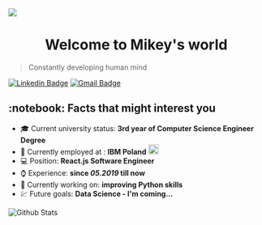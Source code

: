 <img src="https://media-exp1.licdn.com/dms/image/C5616AQEtqsmDDsTTcQ/profile-displaybackgroundimage-shrink_350_1400/0?e=1603324800&v=beta&t=TYkkb-YkHqyXw3eOmSRCeSrlvV3WXCTh05HAI3oiRjM" align="center" />
<h1 align="center">
  Welcome to Mikey's world
</h1>

> Constantly developing human mind

[![Linkedin Badge](https://img.shields.io/badge/-Lindkedin-blue?style=flat-square&logo=Linkedin&logoColor=white&link=https://www.linkedin.com/in/mikolaj-zatorski/)](https://www.linkedin.com/in/mikolaj-zatorski/) 
[![Gmail Badge](https://img.shields.io/badge/-Gmail-Red?style=flat-square&logo=Gmail&logoColor=white&link=mailto:mikolajzatorski1@gmail.com)](mailto:mikolajzatorski1@gmail.com)


<h2>:notebook: Facts that might interest you </h2>

  * :mortar_board: Current university status: **3rd year of Computer Science Engineer Degree**
  * :money_with_wings: Currently employed at : **IBM Poland** <img width=20 height=20 src="https://media-exp1.licdn.com/dms/image/C4E0BAQGfKOtAsJ7gOQ/company-logo_200_200/0?e=1606348800&v=beta&t=nJ3ERrOGdmRcTnPWNfTFVIESISGYgc9QF3G1Hg18WKo" />
  * :computer: Position: **React.js Software Engineer**
  * :watch: Experience: **since *05.2019* till now**
  * :sushi: Currently working on: **improving Python skills**
  * :chart: Future goals: **Data Science - I'm coming...**


![Github Stats](https://github-readme-stats.vercel.app/api?username=MikeyZat&count_private=true&show_icons=true&title_color=fff&icon_color=79ff97&text_color=9f9f9f&bg_color=151515)

